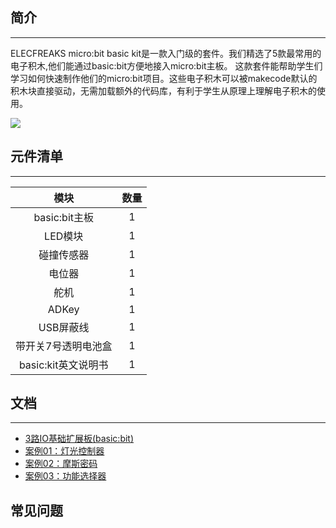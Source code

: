 ## 简介
---
ELECFREAKS micro:bit basic kit是一款入门级的套件。我们精选了5款最常用的电子积木,他们能通过basic:bit方便地接入micro:bit主板。
这款套件能帮助学生们学习如何快速制作他们的micro:bit项目。这些电子积木可以被makecode默认的积木块直接驱动，无需加载额外的代码库，有利于学生从原理上理解电子积木的使用。

![](https://i.imgur.com/oOrgZO3.jpg)


## 元件清单
---
模块 | 数量
:-: | :-: 
basic:bit主板|1
LED模块|1
碰撞传感器|1
电位器| 1
舵机|1
ADKey|1
USB屏蔽线|1
带开关7号透明电池盒|1
basic:kit英文说明书|1

## 文档
---
- [3路IO基础扩展板(basic:bit)](/Basic_bit_CN.md/)
- [案例01：灯光控制器](/basic_kit_case_01.md/)
- [案例02：摩斯密码](/basic_kit_case_02/)  
- [案例03：功能选择器](/basic_kit_case_03/)  

## 常见问题
